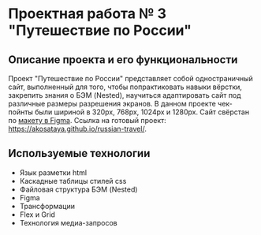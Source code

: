 # Проектная работа № 3 "Путешествие по России"
## Описание проекта и его функциональности
Проект "Путешествие по России" представляет собой одностраничный сайт, выполненный для того, чтобы попрактиковать навыки вёрстки, закрепить знания о БЭМ (Nested), научиться адаптировать сайт под различные размеры разрешения экранов. В данном проекте чек-пойнты были шириной в 320px, 768px, 1024px и 1280px. Сайт свёрстан по [макету в Figma](https://www.figma.com/file/5S2WSbEFL6awjVWJ0NWL8Q/Sprint-3_-Russia-_-desktop-mobile?node-id=28503%3A0). Ссылка на готовый проект: https://akosataya.github.io/russian-travel/.
## Используемые технологии
* Язык разметки html
* Каскадные таблицы стилей css
* Файловая структура БЭМ (Nested)
* Figma
* Трансформации
* Flex и Grid
* Технология медиа-запросов